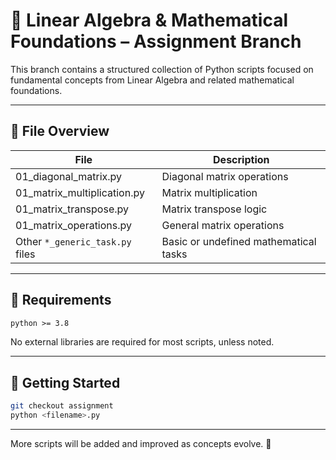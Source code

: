 # 📘 Linear Algebra & Mathematical Foundations – Assignment Branch

This branch contains a structured collection of Python scripts focused on fundamental concepts from Linear Algebra and related mathematical foundations.

---

## 📂 File Overview

| File | Description |
|------|-------------|
| 01_diagonal_matrix.py | Diagonal matrix operations |
| 01_matrix_multiplication.py | Matrix multiplication |
| 01_matrix_transpose.py | Matrix transpose logic |
| 01_matrix_operations.py | General matrix operations |
| Other `*_generic_task.py` files | Basic or undefined mathematical tasks |

---

## 🧰 Requirements

```txt
python >= 3.8
```

No external libraries are required for most scripts, unless noted.

---

## 🚀 Getting Started

```bash
git checkout assignment
python <filename>.py
```

---

More scripts will be added and improved as concepts evolve. 🧮
